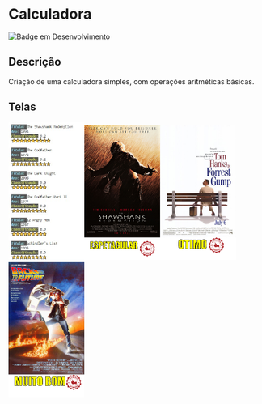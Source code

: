 # Calculadora


![Badge em Desenvolvimento](http://img.shields.io/static/v1?label=STATUS&message=%20Concluido&color=GREEN&style=for-the-badge)




## Descrição

Criação de uma calculadora simples, com operações aritméticas básicas.


## Telas



<img src="https://github.com/adrianopavaneli/StickersIMDB/blob/main/figura/stickersmdbconteudo.jpg" alt="drawing" width="150"/><img src="https://github.com/adrianopavaneli/StickersIMDB/blob/main/imagens/The%20Shawshank%20Redemption.png" alt="drawing" width="150"/><img src="https://github.com/adrianopavaneli/StickersIMDB/blob/main/imagens/Forrest%20Gump.png" alt="drawing" width="150"/><img src="https://github.com/adrianopavaneli/StickersIMDB/blob/main/imagens/Back%20to%20the%20Future.png" alt="drawing" width="150"/>
